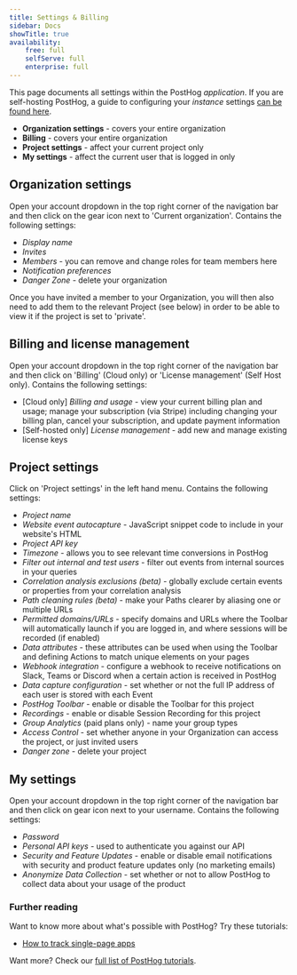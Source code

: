 ```yaml
---
title: Settings & Billing
sidebar: Docs
showTitle: true
availability:
    free: full
    selfServe: full
    enterprise: full
---
```


This page documents all settings within the PostHog _application_. If you are self-hosting PostHog, a guide to configuring your _instance_ settings [can be found here](/docs/self-host/configure/instance-settings).

- **Organization settings** - covers your entire organization
- **Billing** - covers your entire organization 
- **Project settings** - affect your current project only
- **My settings** - affect the current user that is logged in only

## Organization settings
Open your account dropdown in the top right corner of the navigation bar and then click on the gear icon next to 'Current organization'. Contains the following settings:

- _Display name_
- _Invites_
- _Members_ - you can remove and change roles for team members here
- _Notification preferences_
- _Danger Zone_ - delete your organization

Once you have invited a member to your Organization, you will then also need to add them to the relevant Project (see below) in order to be able to view it if the project is set to 'private'.

## Billing and license management
Open your account dropdown in the top right corner of the navigation bar and then click on 'Billing' (Cloud only) or 'License management' (Self Host only). Contains the following settings:

- [Cloud only] _Billing and usage_ - view your current billing plan and usage; manage your subscription (via Stripe) including changing your billing plan, cancel your subscription, and update payment information
- [Self-hosted only] _License management_ - add new and manage existing license keys

## Project settings
Click on 'Project settings' in the left hand menu. Contains the following settings:

- _Project name_
- _Website event autocapture_ - JavaScript snippet code to include in your website's HTML
- _Project API key_
- _Timezone_ - allows you to see relevant time conversions in PostHog
- _Filter out internal and test users_ - filter out events from internal sources in your queries
- _Correlation analysis exclusions (beta)_ - globally exclude certain events or properties from your correlation analysis
- _Path cleaning rules (beta)_ - make your Paths clearer by aliasing one or multiple URLs
- _Permitted domains/URLs_ - specify domains and URLs where the Toolbar will automatically launch if you are logged in, and where sessions will be recorded (if enabled)
- _Data attributes_ - these attributes can be used when using the Toolbar and defining Actions to match unique elements on your pages
- _Webhook integration_ - configure a webhook to receive notifications on Slack, Teams or Discord when a certain action is received in PostHog
- _Data capture configuration_ - set whether or not the full IP address of each user is stored with each Event
- _PostHog Toolbar_ - enable or disable the Toolbar for this project
- _Recordings_ - enable or disable Session Recording for this project
- _Group Analytics_ (paid plans only) - name your group types
- _Access Control_ - set whether anyone in your Organization can access the project, or just invited users
- _Danger zone_ - delete your project

## My settings
Open your account dropdown in the top right corner of the navigation bar and then click on gear icon next to your username. Contains the following settings:

- _Password_
- _Personal API keys_ - used to authenticate you against our API
- _Security and Feature Updates_ - enable or disable email notifications with security and product feature updates only (no marketing emails)
- _Anonymize Data Collection_ - set whether or not to allow PostHog to collect data about your usage of the product

### Further reading

Want to know more about what's possible with PostHog? Try these tutorials:

- [How to track single-page apps](/tutorials/spa)

Want more? Check our [full list of PostHog tutorials](https://posthog.com/tutorials). 
